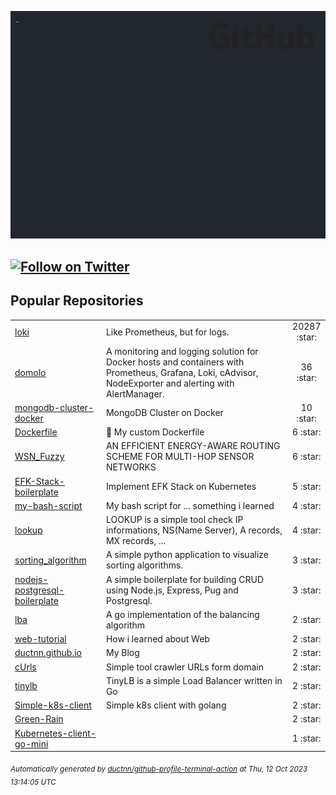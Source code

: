 ![gifOS](os.gif)

[![Follow on Twitter](https://shields.io/twitter/follow/ductn4?label=Follow)](https://twitter.com/ductn4) 
---

## Popular Repositories
<table>
<tr><td><a href="https://github.com/grafana/loki">loki</a></td><td>Like Prometheus, but for logs.</td><td align="center" width="12%">20287 :star:</td></tr>
<tr><td><a href="https://github.com/ductnn/domolo">domolo</a></td><td>A monitoring and logging solution for Docker hosts and containers with Prometheus, Grafana, Loki, cAdvisor, NodeExporter and alerting with AlertManager.</td><td align="center" width="12%">36 :star:</td></tr>
<tr><td><a href="https://github.com/ductnn/mongodb-cluster-docker">mongodb-cluster-docker</a></td><td>MongoDB Cluster on Docker</td><td align="center" width="12%">10 :star:</td></tr>
<tr><td><a href="https://github.com/ductnn/Dockerfile">Dockerfile</a></td><td>🐳  My custom Dockerfile</td><td align="center" width="12%">6 :star:</td></tr>
<tr><td><a href="https://github.com/ductnn/WSN_Fuzzy">WSN_Fuzzy</a></td><td>AN EFFICIENT ENERGY-AWARE ROUTING SCHEME FOR MULTI-HOP SENSOR NETWORKS</td><td align="center" width="12%">6 :star:</td></tr>
<tr><td><a href="https://github.com/ductnn/EFK-Stack-boilerplate">EFK-Stack-boilerplate</a></td><td>Implement EFK Stack on Kubernetes</td><td align="center" width="12%">5 :star:</td></tr>
<tr><td><a href="https://github.com/ductnn/my-bash-script">my-bash-script</a></td><td>My bash script for ... something i learned</td><td align="center" width="12%">4 :star:</td></tr>
<tr><td><a href="https://github.com/ductnn/lookup">lookup</a></td><td>LOOKUP is a simple tool check IP informations, NS(Name Server), A records, MX records, ...</td><td align="center" width="12%">4 :star:</td></tr>
<tr><td><a href="https://github.com/ductnn/sorting_algorithm">sorting_algorithm</a></td><td>A simple python application to visualize sorting algorithms.</td><td align="center" width="12%">3 :star:</td></tr>
<tr><td><a href="https://github.com/ductnn/nodejs-postgresql-boilerplate">nodejs-postgresql-boilerplate</a></td><td>A simple boilerplate for building CRUD using Node.js, Express, Pug and Postgresql.</td><td align="center" width="12%">3 :star:</td></tr>
<tr><td><a href="https://github.com/ductnn/lba">lba</a></td><td>A go implementation of the balancing algorithm</td><td align="center" width="12%">2 :star:</td></tr>
<tr><td><a href="https://github.com/ductnn/web-tutorial">web-tutorial</a></td><td>How i learned about Web</td><td align="center" width="12%">2 :star:</td></tr>
<tr><td><a href="https://github.com/ductnn/ductnn.github.io">ductnn.github.io</a></td><td>My Blog</td><td align="center" width="12%">2 :star:</td></tr>
<tr><td><a href="https://github.com/ductnn/cUrls">cUrls</a></td><td>Simple tool crawler URLs form domain</td><td align="center" width="12%">2 :star:</td></tr>
<tr><td><a href="https://github.com/ductnn/tinylb">tinylb</a></td><td>TinyLB is a simple Load Balancer written in Go</td><td align="center" width="12%">2 :star:</td></tr>
<tr><td><a href="https://github.com/ductnn/Simple-k8s-client">Simple-k8s-client</a></td><td>Simple k8s client with golang</td><td align="center" width="12%">2 :star:</td></tr>
<tr><td><a href="https://github.com/ductnn/Green-Rain">Green-Rain</a></td><td></td><td align="center" width="12%">2 :star:</td></tr>
<tr><td><a href="https://github.com/ductnn/Kubernetes-client-go-mini">Kubernetes-client-go-mini</a></td><td></td><td align="center" width="12%">1 :star:</td></tr>
</table>



<sub><i>Automatically generated by [ductnn/github-profile-terminal-action](https://github.com/ductnn/github-profile-terminal-action) at Thu, 12 Oct 2023 13:14:05 UTC</i></sub>
